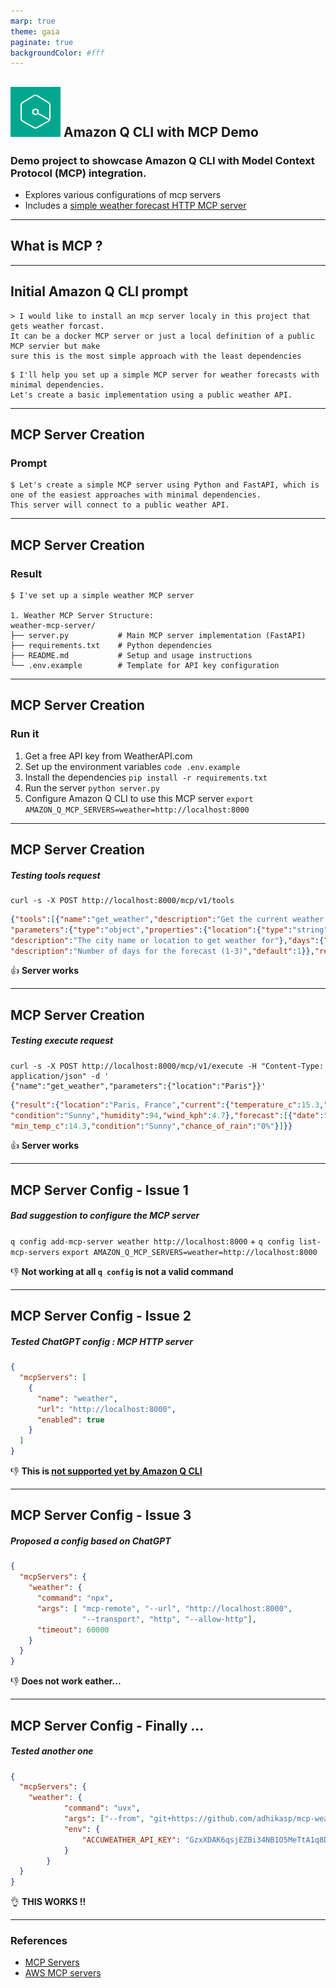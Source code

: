 ```yaml
---
marp: true
theme: gaia
paginate: true
backgroundColor: #fff
---
```


## ![alt text](amazonq.png) Amazon Q CLI with MCP Demo
### Demo project to showcase Amazon Q CLI with Model Context Protocol (MCP) integration.

* Explores various configurations of mcp servers
* Includes a [simple weather forecast HTTP MCP server](./weather-mcp-hhtp-server/README.md)

---

## What is MCP ?

---

## Initial Amazon Q CLI prompt
```
> I would like to install an mcp server localy in this project that gets weather forcast. 
It can be a docker MCP server or just a local definition of a public MCP servier but make 
sure this is the most simple approach with the least dependencies 
```
```
$ I'll help you set up a simple MCP server for weather forecasts with minimal dependencies. 
Let's create a basic implementation using a public weather API.
```
---

## MCP Server Creation
### Prompt
```
$ Let's create a simple MCP server using Python and FastAPI, which is 
one of the easiest approaches with minimal dependencies. 
This server will connect to a public weather API.
```

---

## MCP Server Creation
### Result
```
$ I've set up a simple weather MCP server

1. Weather MCP Server Structure:
weather-mcp-server/
├── server.py           # Main MCP server implementation (FastAPI)
├── requirements.txt    # Python dependencies
├── README.md           # Setup and usage instructions
└── .env.example        # Template for API key configuration
```

---

## MCP Server Creation
### Run it
1. Get a free API key from WeatherAPI.com
2. Set up the environment variables
`code .env.example`
3. Install the dependencies `pip install -r requirements.txt`
4. Run the server `python server.py`
5. Configure Amazon Q CLI to use this MCP server `export AMAZON_Q_MCP_SERVERS=weather=http://localhost:8000`

---

## MCP Server Creation
##### Testing tools request
```
curl -s -X POST http://localhost:8000/mcp/v1/tools
```
```json
{"tools":[{"name":"get_weather","description":"Get the current weather and forecast for a location",
"parameters":{"type":"object","properties":{"location":{"type":"string",
"description":"The city name or location to get weather for"},"days":{"type":"integer",
"description":"Number of days for the forecast (1-3)","default":1}},"required":["location"]}}]}
```
👍 **Server works**

---

## MCP Server Creation
##### Testing execute request
```
curl -s -X POST http://localhost:8000/mcp/v1/execute -H "Content-Type: application/json" -d '
{"name":"get_weather","parameters":{"location":"Paris"}}'
```
```json
{"result":{"location":"Paris, France","current":{"temperature_c":15.3,"temperature_f":59.5,
"condition":"Sunny","humidity":94,"wind_kph":4.7},"forecast":[{"date":"2025-05-30","max_temp_c":28.7,
"min_temp_c":14.3,"condition":"Sunny","chance_of_rain":"0%"}]}}
```

👍 **Server works**

---

## MCP Server Config - Issue 1
##### Bad suggestion to configure the MCP server
`q config add-mcp-server weather http://localhost:8000` + `q config list-mcp-servers`
`export AMAZON_Q_MCP_SERVERS=weather=http://localhost:8000`

👎 **Not working at all `q config` is not a valid command**

---

## MCP Server Config - Issue 2
##### Tested ChatGPT config : MCP HTTP server
```json
{
  "mcpServers": [
    {
      "name": "weather",
      "url": "http://localhost:8000",
      "enabled": true
    }
  ]
}
```
👎 **This is [not supported yet by Amazon Q CLI](https://docs.aws.amazon.com/amazonq/latest/qdeveloper-ug/command-line-mcp-configuration.html)**

---

## MCP Server Config - Issue 3
##### Proposed a config based on ChatGPT
```json
{
  "mcpServers": {
    "weather": {
      "command": "npx",
      "args": [ "mcp-remote", "--url", "http://localhost:8000", 
                "--transport", "http", "--allow-http"],
      "timeout": 60000
    }
  }
}
```
👎 **Does not work eather...**

---

## MCP Server Config - Finally ...
##### Tested another one
```json
{
  "mcpServers": {
    "weather": {
            "command": "uvx",
            "args": ["--from", "git+https://github.com/adhikasp/mcp-weather.git", "mcp-weather"],
            "env": {
                "ACCUWEATHER_API_KEY": "GzxXDAK6qsjEZBi34NB1O5MeTtA1q8DV"
            }
        }
  }
}
```
👌 **THIS WORKS !!**

---

### References
- [MCP Servers](https://github.com/modelcontextprotocol/servers)
- [AWS MCP servers](https://github.com/awslabs/mcp)
